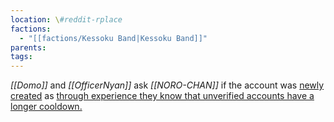 ```yaml
---
location: \#reddit-rplace
factions:
  - "[[factions/Kessoku Band|Kessoku Band]]"
parents: 
tags: 
---
```

*[[Domo]]* and *[[OfficerNyan]]* ask *[[NORO-CHAN]]* if the account was [newly created](discord://discord.com/channels/1093664259273130084/1131230952119615600/1131579658039742536) as [through experience they know that unverified accounts have a longer cooldown.](discord://discord.com/channels/1093664259273130084/1131230952119615600/1131579755804753960)
